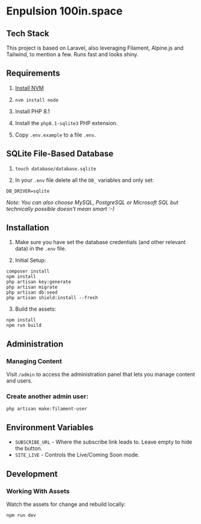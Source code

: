 # Enpulsion 100in.space

## Tech Stack

This project is based on Laravel, also leveraging Filament, Alpine.js and Tailwind, to mention a few.
Runs fast and looks shiny.

## Requirements

1. [Install NVM](https://github.com/nvm-sh/nvm#installing-and-updating)

2. `nvm install node`

3. Install PHP 8.1

4. Install the `php8.1-sqlite3` PHP extension.

5. Copy `.env.example` to a file `.env`.

## SQLite File-Based Database

1. `touch database/database.sqlite`

2. In your `.env` file delete all the `DB_` variables and only set:
```
DB_DRIVER=sqlite
```

*Note: You can also choose MySQL, PostgreSQL or Microsoft SQL but technically possible doesn't mean smart :-)*

## Installation

1. Make sure you have set the database credentials (and other relevant data) in the `.env` file.

2. Initial Setup:
```
composer install
npm install
php artisan key:generate
php artisan migrate
php artisan db:seed
php artisan shield:install --fresh
```

3. Build the assets:
```
npm install
npm run build
```

## Administration

### Managing Content

Visit `/admin` to access the administration panel that lets you manage content and users.

### Create another admin user:
```
php artisan make:filament-user
```

## Environment Variables

- `SUBSCRIBE_URL` - Where the subscribe link leads to. Leave empty to hide the button.
- `SITE_LIVE` - Controls the Live/Coming Soon mode.

## Development

### Working With Assets

Watch the assets for change and rebuild locally:
```
npm run dev
```
